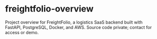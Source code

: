 # freightfolio-overview
Project overview for FreightFolio, a logistics SaaS backend built with FastAPI, PostgreSQL, Docker, and AWS. Source code private; contact for access or demo.
